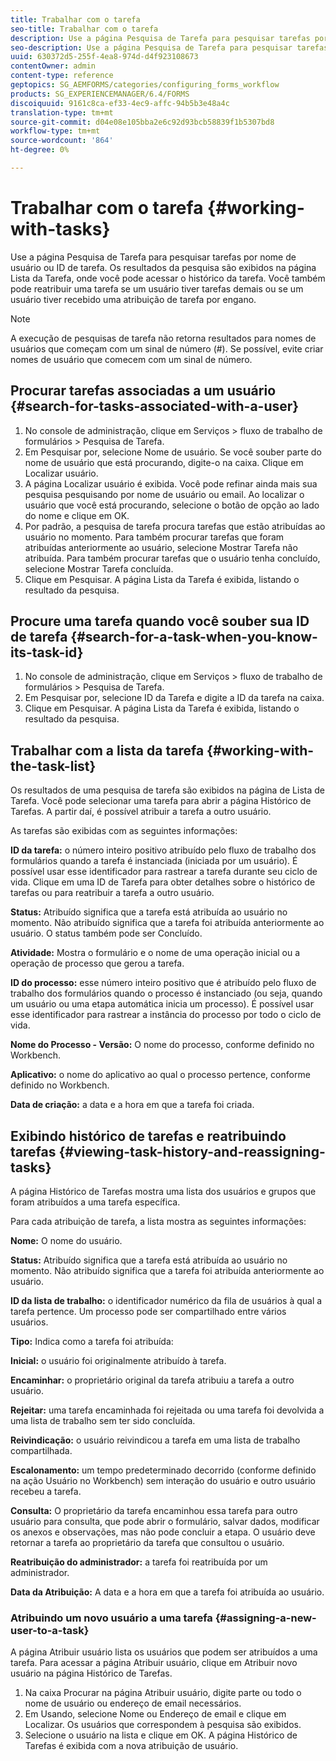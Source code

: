 ```yaml
---
title: Trabalhar com o tarefa
seo-title: Trabalhar com o tarefa
description: Use a página Pesquisa de Tarefa para pesquisar tarefas por nome de usuário ou ID de tarefa. Saiba mais sobre como trabalhar com tarefa.
seo-description: Use a página Pesquisa de Tarefa para pesquisar tarefas por nome de usuário ou ID de tarefa. Saiba mais sobre como trabalhar com tarefa.
uuid: 630372d5-255f-4ea8-974d-d4f923108673
contentOwner: admin
content-type: reference
geptopics: SG_AEMFORMS/categories/configuring_forms_workflow
products: SG_EXPERIENCEMANAGER/6.4/FORMS
discoiquuid: 9161c8ca-ef33-4ec9-affc-94b5b3e48a4c
translation-type: tm+mt
source-git-commit: d04e08e105bba2e6c92d93bcb58839f1b5307bd8
workflow-type: tm+mt
source-wordcount: '864'
ht-degree: 0%

---
```



# Trabalhar com o tarefa {#working-with-tasks}

Use a página Pesquisa de Tarefa para pesquisar tarefas por nome de usuário ou ID de tarefa. Os resultados da pesquisa são exibidos na página Lista da Tarefa, onde você pode acessar o histórico da tarefa. Você também pode reatribuir uma tarefa se um usuário tiver tarefas demais ou se um usuário tiver recebido uma atribuição de tarefa por engano.

>[!NOTE]
>
>A execução de pesquisas de tarefa não retorna resultados para nomes de usuários que começam com um sinal de número (#). Se possível, evite criar nomes de usuário que comecem com um sinal de número.

## Procurar tarefas associadas a um usuário {#search-for-tasks-associated-with-a-user}

1. No console de administração, clique em Serviços > fluxo de trabalho de formulários > Pesquisa de Tarefa.
1. Em Pesquisar por, selecione Nome de usuário. Se você souber parte do nome de usuário que está procurando, digite-o na caixa. Clique em Localizar usuário.
1. A página Localizar usuário é exibida. Você pode refinar ainda mais sua pesquisa pesquisando por nome de usuário ou email. Ao localizar o usuário que você está procurando, selecione o botão de opção ao lado do nome e clique em OK.
1. Por padrão, a pesquisa de tarefa procura tarefas que estão atribuídas ao usuário no momento. Para também procurar tarefas que foram atribuídas anteriormente ao usuário, selecione Mostrar Tarefa não atribuída. Para também procurar tarefas que o usuário tenha concluído, selecione Mostrar Tarefa concluída.
1. Clique em Pesquisar. A página Lista da Tarefa é exibida, listando o resultado da pesquisa.

## Procure uma tarefa quando você souber sua ID de tarefa {#search-for-a-task-when-you-know-its-task-id}

1. No console de administração, clique em Serviços > fluxo de trabalho de formulários > Pesquisa de Tarefa.
1. Em Pesquisar por, selecione ID da Tarefa e digite a ID da tarefa na caixa.
1. Clique em Pesquisar. A página Lista da Tarefa é exibida, listando o resultado da pesquisa.

## Trabalhar com a lista da tarefa {#working-with-the-task-list}

Os resultados de uma pesquisa de tarefa são exibidos na página de Lista de Tarefa. Você pode selecionar uma tarefa para abrir a página Histórico de Tarefas. A partir daí, é possível atribuir a tarefa a outro usuário.

As tarefas são exibidas com as seguintes informações:

**ID da tarefa:** o número inteiro positivo atribuído pelo fluxo de trabalho dos formulários quando a tarefa é instanciada (iniciada por um usuário). É possível usar esse identificador para rastrear a tarefa durante seu ciclo de vida. Clique em uma ID de Tarefa para obter detalhes sobre o histórico de tarefas ou para reatribuir a tarefa a outro usuário.

**Status:** Atribuído significa que a tarefa está atribuída ao usuário no momento. Não atribuído significa que a tarefa foi atribuída anteriormente ao usuário. O status também pode ser Concluído.

**Atividade:** Mostra o formulário e o nome de uma operação inicial ou a operação de processo que gerou a tarefa.

**ID do processo:** esse número inteiro positivo que é atribuído pelo fluxo de trabalho dos formulários quando o processo é instanciado (ou seja, quando um usuário ou uma etapa automática inicia um processo). É possível usar esse identificador para rastrear a instância do processo por todo o ciclo de vida.

**Nome do Processo - Versão:** O nome do processo, conforme definido no Workbench.

**Aplicativo:** o nome do aplicativo ao qual o processo pertence, conforme definido no Workbench.

**Data de criação:** a data e a hora em que a tarefa foi criada.

## Exibindo histórico de tarefas e reatribuindo tarefas {#viewing-task-history-and-reassigning-tasks}

A página Histórico de Tarefas mostra uma lista dos usuários e grupos que foram atribuídos a uma tarefa específica.

Para cada atribuição de tarefa, a lista mostra as seguintes informações:

**Nome:** O nome do usuário.

**Status:** Atribuído significa que a tarefa está atribuída ao usuário no momento. Não atribuído significa que a tarefa foi atribuída anteriormente ao usuário.

**ID da lista de trabalho:** o identificador numérico da fila de usuários à qual a tarefa pertence. Um processo pode ser compartilhado entre vários usuários.

**Tipo:** Indica como a tarefa foi atribuída:

**Inicial:** o usuário foi originalmente atribuído à tarefa.

**Encaminhar:** o proprietário original da tarefa atribuiu a tarefa a outro usuário.

**Rejeitar:** uma tarefa encaminhada foi rejeitada ou uma tarefa foi devolvida a uma lista de trabalho sem ter sido concluída.

**Reivindicação:** o usuário reivindicou a tarefa em uma lista de trabalho compartilhada.

**Escalonamento:** um tempo predeterminado decorrido (conforme definido na ação Usuário no Workbench) sem interação do usuário e outro usuário recebeu a tarefa.

**Consulta:** O proprietário da tarefa encaminhou essa tarefa para outro usuário para consulta, que pode abrir o formulário, salvar dados, modificar os anexos e observações, mas não pode concluir a etapa. O usuário deve retornar a tarefa ao proprietário da tarefa que consultou o usuário.

**Reatribuição do administrador:** a tarefa foi reatribuída por um administrador.

**Data da Atribuição:** A data e a hora em que a tarefa foi atribuída ao usuário.

### Atribuindo um novo usuário a uma tarefa {#assigning-a-new-user-to-a-task}

A página Atribuir usuário lista os usuários que podem ser atribuídos a uma tarefa. Para acessar a página Atribuir usuário, clique em Atribuir novo usuário na página Histórico de Tarefas.

1. Na caixa Procurar na página Atribuir usuário, digite parte ou todo o nome de usuário ou endereço de email necessários.
1. Em Usando, selecione Nome ou Endereço de email e clique em Localizar. Os usuários que correspondem à pesquisa são exibidos.
1. Selecione o usuário na lista e clique em OK. A página Histórico de Tarefas é exibida com a nova atribuição de usuário.

